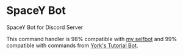 # SpaceY Bot
SpaceY Bot for Discord Server

This command handler is 98% compatible with [my selfbot](https://github.com/eslachance/evie.selfbot)
and 99% compatible with commands from [York's Tutorial Bot](https://github.com/AnIdiotsGuide/Tutorial-Bot/tree/Episode-10-Part-1).
